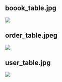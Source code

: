 ## boook_table.jpg

![](https://michael18811380328.github.io/images/sql/boook_table.jpg)

## order_table.jpeg

![](https://michael18811380328.github.io/images/sql/order_table.jpeg)

## user_table.jpg

![](https://michael18811380328.github.io/images/sql/user_table.jpg)

